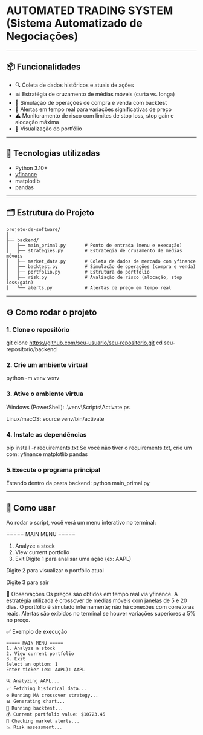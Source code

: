 # AUTOMATED TRADING SYSTEM (Sistema Automatizado de Negociações)
---

## 📦 Funcionalidades

- 🔍 Coleta de dados históricos e atuais de ações
- 📊 Estratégia de cruzamento de médias móveis (curta vs. longa)
- 💼 Simulação de operações de compra e venda com backtest
- 🚨 Alertas em tempo real para variações significativas de preço
- ⚠️ Monitoramento de risco com limites de stop loss, stop gain e alocação máxima
- 📂 Visualização do portfólio

---

## 🧠 Tecnologias utilizadas

- Python 3.10+
- [yfinance](https://pypi.org/project/yfinance/)
- matplotlib
- pandas

---

## 🗂 Estrutura do Projeto

```text
projeto-de-software/
│
├── backend/
│   ├── main_primal.py       # Ponto de entrada (menu e execução)
│   ├── strategies.py        # Estratégia de cruzamento de médias móveis
│   ├── market_data.py       # Coleta de dados de mercado com yfinance
│   ├── backtest.py          # Simulação de operações (compra e venda)
│   ├── portfolio.py         # Estrutura do portfólio
│   ├── risk.py              # Avaliação de risco (alocação, stop loss/gain)
│   └── alerts.py            # Alertas de preço em tempo real

```
---

## ⚙️ Como rodar o projeto

### 1. Clone o repositório

git clone https://github.com/seu-usuario/seu-repositorio.git
cd seu-repositorio/backend

### 2. Crie um ambiente virtual
python -m venv venv

### 3. Ative o ambiente virtua

Windows (PowerShell):
.\venv\Scripts\Activate.ps

Linux/macOS:
source venv/bin/activate

### 4. Instale as dependências
pip install -r requirements.txt
Se você não tiver o requirements.txt, crie um com:
yfinance
matplotlib
pandas

### 5.Execute o programa principal
Estando dentro da pasta backend:
python main_primal.py

---

## 🧪 Como usar
Ao rodar o script, você verá um menu interativo no terminal:

===== MAIN MENU =====
1. Analyze a stock
2. View current portfolio
3. Exit
Digite 1 para analisar uma ação (ex: AAPL)

Digite 2 para visualizar o portfólio atual

Digite 3 para sair

📌 Observações
Os preços são obtidos em tempo real via yfinance.
A estratégia utilizada é crossover de médias móveis com janelas de 5 e 20 dias.
O portfólio é simulado internamente; não há conexões com corretoras reais.
Alertas são exibidos no terminal se houver variações superiores a 5% no preço.

✅ Exemplo de execução
```
===== MAIN MENU =====
1. Analyze a stock
2. View current portfolio
3. Exit
Select an option: 1
Enter ticker (ex: AAPL): AAPL

🔍︎ Analyzing AAPL...
📈 Fetching historical data...
⚙️ Running MA crossover strategy...
📊 Generating chart...
💼 Running backtest...
💰 Current portfolio value: $10723.45
🚨 Checking market alerts...
📉 Risk assessment...

